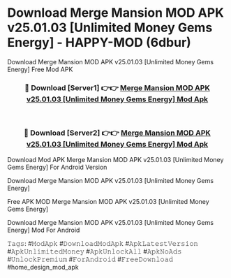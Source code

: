 # Download Merge Mansion MOD APK v25.01.03 [Unlimited Money Gems Energy] - HAPPY-MOD (6dbur)
Download Merge Mansion MOD APK v25.01.03 [Unlimited Money Gems Energy] Free Mod APK

<div align="center">
<h3>🔴 Download [Server1] 👉👉 <a href="https://apkcomod.com?title=Merge_Mansion_MOD_APK_v25.01.03_[Unlimited_Money_Gems_Energy]">Merge Mansion MOD APK v25.01.03 [Unlimited Money Gems Energy] Mod Apk</a></h3><br>

<h3>🔴 Download [Server2] 👉👉 <a href="https://apkcomod.com?title=Merge_Mansion_MOD_APK_v25.01.03_[Unlimited_Money_Gems_Energy]">Merge Mansion MOD APK v25.01.03 [Unlimited Money Gems Energy] Mod Apk</a></h3>
</div>


Download Mod APK Merge Mansion MOD APK v25.01.03 [Unlimited Money Gems Energy] For Android Version

Download Merge Mansion MOD APK v25.01.03 [Unlimited Money Gems Energy] 

Free APK MOD Merge Mansion MOD APK v25.01.03 [Unlimited Money Gems Energy] 

Download Merge Mansion MOD APK v25.01.03 [Unlimited Money Gems Energy] Mod For Android

𝚃𝚊𝚐𝚜: #𝙼𝚘𝚍𝙰𝚙𝚔 #𝙳𝚘𝚠𝚗𝚕𝚘𝚊𝚍𝙼𝚘𝚍𝙰𝚙𝚔 #𝙰𝚙𝚔𝙻𝚊𝚝𝚎𝚜𝚝𝚅𝚎𝚛𝚜𝚒𝚘𝚗 #𝙰𝚙𝚔𝚄𝚗𝚕𝚒𝚖𝚒𝚝𝚎𝚍𝙼𝚘𝚗𝚎𝚢 #𝙰𝚙𝚔𝚄𝚗𝚕𝚘𝚌𝚔𝙰𝚕𝚕 #𝙰𝚙𝚔𝙽𝚘𝙰𝚍𝚜 #𝚄𝚗𝚕𝚘𝚌𝚔𝙿𝚛𝚎𝚖𝚒𝚞𝚖 #𝙵𝚘𝚛𝙰𝚗𝚍𝚛𝚘𝚒𝚍 #𝙵𝚛𝚎𝚎𝙳𝚘𝚠𝚗𝚕𝚘𝚊𝚍 #home_design_mod_apk